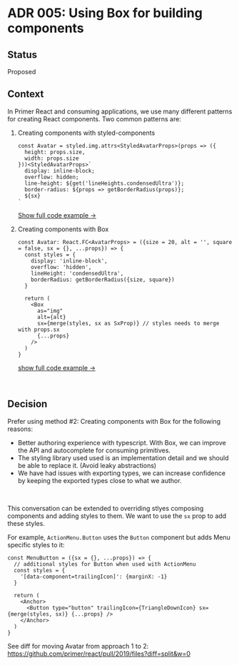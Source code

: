 # ADR 005: Using Box for building components

## Status

Proposed

## Context

In Primer React and consuming applications, we use many different patterns for creating React components. Two common patterns are:

1. Creating components with styled-components

    ```tsx
    const Avatar = styled.img.attrs<StyledAvatarProps>(props => ({
      height: props.size,
      width: props.size
    }))<StyledAvatarProps>`
      display: inline-block;
      overflow: hidden;
      line-height: ${get('lineHeights.condensedUltra')};
      border-radius: ${props => getBorderRadius(props)};
      ${sx}
    `
    ```

    [Show full code example →](https://github.com/primer/react/pull/2019/files?diff=split&w=0)

2.  Creating components with Box

    ```tsx
    const Avatar: React.FC<AvatarProps> = ({size = 20, alt = '', square = false, sx = {}, ...props}) => {
      const styles = {
        display: 'inline-block',
        overflow: 'hidden',
        lineHeight: 'condensedUltra',
        borderRadius: getBorderRadius({size, square})
      }

      return (
        <Box
          as="img"
          alt={alt}
          sx={merge(styles, sx as SxProp)} // styles needs to merge with props.sx
          {...props}
        />
      )
    }
    ```

    [show full code example →](https://github.com/primer/react/pull/2019/files?diff=split&w=0)

&nbsp;

## Decision

Prefer using method #2: Creating components with Box for the following reasons:

- Better authoring experience with typescript. With Box, we can improve the API and autocomplete for consuming primitives.
- The styling library used used is an implementation detail and we should be able to replace it. (Avoid leaky abstractions)
- We have had issues with exporting types, we can increase confidence by keeping the exported types close to what we author.

&nbsp;

This conversation can be extended to overriding stlyes composing components and adding styles to them. We want to use the `sx` prop to add these styles.

For example, `ActionMenu.Button` uses the `Button` component but adds Menu specific styles to it:

```tsx
const MenuButton = ({sx = {}, ...props}) => {
  // additional styles for Button when used with ActionMenu
  const styles = {
    '[data-component=trailingIcon]': {marginX: -1}
  }

  return (
    <Anchor>
      <Button type="button" trailingIcon={TriangleDownIcon} sx={merge(styles, sx)} {...props} />
    </Anchor>
  )
}
```

See diff for moving Avatar from approach 1 to 2: https://github.com/primer/react/pull/2019/files?diff=split&w=0
